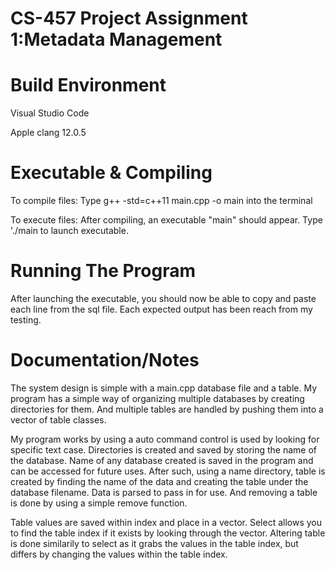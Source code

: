 # CS-457 Project Assignment 1:Metadata Management
# Build Environment
Visual Studio Code

Apple clang 12.0.5
# Executable & Compiling
To compile files: Type g++ -std=c++11 main.cpp -o main into the terminal

To execute files: After compiling, an executable "main" should appear. Type './main to launch executable.

# Running The Program
After launching the executable, you should now be able to copy and paste each line from the sql file. Each expected output has been reach from my testing.

# Documentation/Notes
The system design is simple with a main.cpp database file and a table.
My program has a simple way of organizing multiple databases by creating directories for them.
And multiple tables are handled by pushing them into a vector of table classes. 

My program works by using a auto command control is used by looking for specific text case.
Directories is created and saved by storing the name of the database. Name of any database created is saved in the program and can be accessed for future uses.
After such, using a name directory, table is created by finding the name of the data and creating the table under the database filename. Data is parsed to pass in for use. And removing a table is done by using a simple remove function.

Table values are saved within index and place in a vector. 
Select allows you to find the table index if it exists by looking through the vector.
Altering table is done similarily to select as it grabs the values in the table index, but differs by changing the values within the table index.
